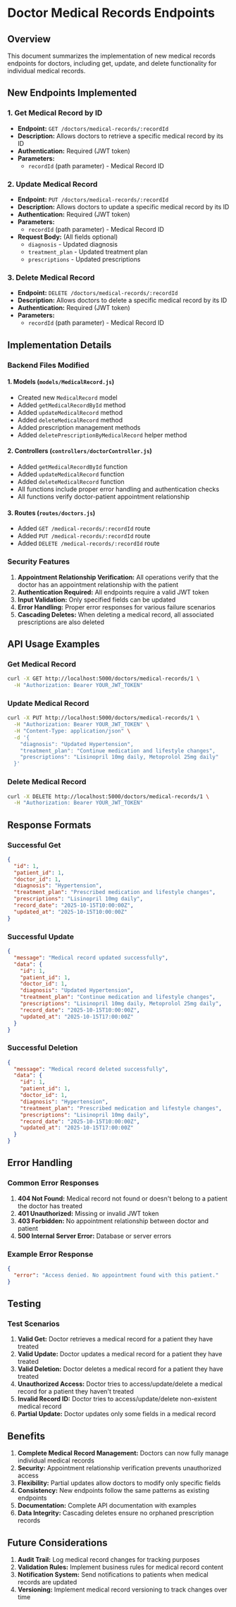 # Doctor Medical Records Endpoints

## Overview
This document summarizes the implementation of new medical records endpoints for doctors, including get, update, and delete functionality for individual medical records.

## New Endpoints Implemented

### 1. Get Medical Record by ID
- **Endpoint:** `GET /doctors/medical-records/:recordId`
- **Description:** Allows doctors to retrieve a specific medical record by its ID
- **Authentication:** Required (JWT token)
- **Parameters:** 
  - `recordId` (path parameter) - Medical Record ID

### 2. Update Medical Record
- **Endpoint:** `PUT /doctors/medical-records/:recordId`
- **Description:** Allows doctors to update a specific medical record by its ID
- **Authentication:** Required (JWT token)
- **Parameters:** 
  - `recordId` (path parameter) - Medical Record ID
- **Request Body:** (All fields optional)
  - `diagnosis` - Updated diagnosis
  - `treatment_plan` - Updated treatment plan
  - `prescriptions` - Updated prescriptions

### 3. Delete Medical Record
- **Endpoint:** `DELETE /doctors/medical-records/:recordId`
- **Description:** Allows doctors to delete a specific medical record by its ID
- **Authentication:** Required (JWT token)
- **Parameters:** 
  - `recordId` (path parameter) - Medical Record ID

## Implementation Details

### Backend Files Modified

#### 1. Models (`models/MedicalRecord.js`)
- Created new `MedicalRecord` model
- Added `getMedicalRecordById` method
- Added `updateMedicalRecord` method
- Added `deleteMedicalRecord` method
- Added prescription management methods
- Added `deletePrescriptionByMedicalRecord` helper method

#### 2. Controllers (`controllers/doctorController.js`)
- Added `getMedicalRecordById` function
- Added `updateMedicalRecord` function
- Added `deleteMedicalRecord` function
- All functions include proper error handling and authentication checks
- All functions verify doctor-patient appointment relationship

#### 3. Routes (`routes/doctors.js`)
- Added `GET /medical-records/:recordId` route
- Added `PUT /medical-records/:recordId` route
- Added `DELETE /medical-records/:recordId` route

### Security Features
1. **Appointment Relationship Verification:** All operations verify that the doctor has an appointment relationship with the patient
2. **Authentication Required:** All endpoints require a valid JWT token
3. **Input Validation:** Only specified fields can be updated
4. **Error Handling:** Proper error responses for various failure scenarios
5. **Cascading Deletes:** When deleting a medical record, all associated prescriptions are also deleted

## API Usage Examples

### Get Medical Record
```bash
curl -X GET http://localhost:5000/doctors/medical-records/1 \
  -H "Authorization: Bearer YOUR_JWT_TOKEN"
```

### Update Medical Record
```bash
curl -X PUT http://localhost:5000/doctors/medical-records/1 \
  -H "Authorization: Bearer YOUR_JWT_TOKEN" \
  -H "Content-Type: application/json" \
  -d '{
    "diagnosis": "Updated Hypertension",
    "treatment_plan": "Continue medication and lifestyle changes",
    "prescriptions": "Lisinopril 10mg daily, Metoprolol 25mg daily"
  }'
```

### Delete Medical Record
```bash
curl -X DELETE http://localhost:5000/doctors/medical-records/1 \
  -H "Authorization: Bearer YOUR_JWT_TOKEN"
```

## Response Formats

### Successful Get
```json
{
  "id": 1,
  "patient_id": 1,
  "doctor_id": 1,
  "diagnosis": "Hypertension",
  "treatment_plan": "Prescribed medication and lifestyle changes",
  "prescriptions": "Lisinopril 10mg daily",
  "record_date": "2025-10-15T10:00:00Z",
  "updated_at": "2025-10-15T10:00:00Z"
}
```

### Successful Update
```json
{
  "message": "Medical record updated successfully",
  "data": {
    "id": 1,
    "patient_id": 1,
    "doctor_id": 1,
    "diagnosis": "Updated Hypertension",
    "treatment_plan": "Continue medication and lifestyle changes",
    "prescriptions": "Lisinopril 10mg daily, Metoprolol 25mg daily",
    "record_date": "2025-10-15T10:00:00Z",
    "updated_at": "2025-10-15T17:00:00Z"
  }
}
```

### Successful Deletion
```json
{
  "message": "Medical record deleted successfully",
  "data": {
    "id": 1,
    "patient_id": 1,
    "doctor_id": 1,
    "diagnosis": "Hypertension",
    "treatment_plan": "Prescribed medication and lifestyle changes",
    "prescriptions": "Lisinopril 10mg daily",
    "record_date": "2025-10-15T10:00:00Z",
    "updated_at": "2025-10-15T17:00:00Z"
  }
}
```

## Error Handling

### Common Error Responses
1. **404 Not Found:** Medical record not found or doesn't belong to a patient the doctor has treated
2. **401 Unauthorized:** Missing or invalid JWT token
3. **403 Forbidden:** No appointment relationship between doctor and patient
4. **500 Internal Server Error:** Database or server errors

### Example Error Response
```json
{
  "error": "Access denied. No appointment found with this patient."
}
```

## Testing

### Test Scenarios
1. **Valid Get:** Doctor retrieves a medical record for a patient they have treated
2. **Valid Update:** Doctor updates a medical record for a patient they have treated
3. **Valid Deletion:** Doctor deletes a medical record for a patient they have treated
4. **Unauthorized Access:** Doctor tries to access/update/delete a medical record for a patient they haven't treated
5. **Invalid Record ID:** Doctor tries to access/update/delete non-existent medical record
6. **Partial Update:** Doctor updates only some fields in a medical record

## Benefits

1. **Complete Medical Record Management:** Doctors can now fully manage individual medical records
2. **Security:** Appointment relationship verification prevents unauthorized access
3. **Flexibility:** Partial updates allow doctors to modify only specific fields
4. **Consistency:** New endpoints follow the same patterns as existing endpoints
5. **Documentation:** Complete API documentation with examples
6. **Data Integrity:** Cascading deletes ensure no orphaned prescription records

## Future Considerations

1. **Audit Trail:** Log medical record changes for tracking purposes
2. **Validation Rules:** Implement business rules for medical record content
3. **Notification System:** Send notifications to patients when medical records are updated
4. **Versioning:** Implement medical record versioning to track changes over time